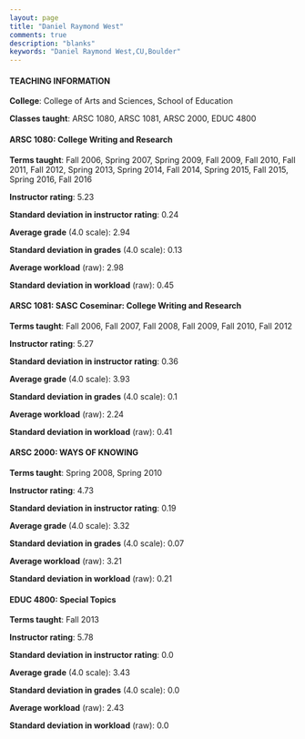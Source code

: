 ```yaml
---
layout: page
title: "Daniel Raymond West" 
comments: true
description: "blanks"
keywords: "Daniel Raymond West,CU,Boulder"
---
```

<head>
<script src="https://ajax.googleapis.com/ajax/libs/jquery/2.1.3/jquery.min.js"></script>
<script src="https://dl.dropboxusercontent.com/s/pc42nxpaw1ea4o9/highcharts.js?dl=0"></script>
<!-- <script src="../assets/js/highcharts.js"></script> -->
<style type="text/css">@font-face {
	font-family: "Bebas Neue";
	src: url(https://www.filehosting.org/file/details/544349/BebasNeue Regular.otf) format("opentype");
	}
	h1.Bebas { 
		font-family: "Bebas Neue", Verdana, Tahoma;
	}
</style>
</head>
	   
#### TEACHING INFORMATION

**College**: College of Arts and Sciences, School of Education

**Classes taught**: ARSC 1080, ARSC 1081, ARSC 2000, EDUC 4800

#### ARSC 1080: College Writing and Research

**Terms taught**: Fall 2006, Spring 2007, Spring 2009, Fall 2009, Fall 2010, Fall 2011, Fall 2012, Spring 2013, Spring 2014, Fall 2014, Spring 2015, Fall 2015, Spring 2016, Fall 2016

**Instructor rating**: 5.23

**Standard deviation in instructor rating**: 0.24

**Average grade** (4.0 scale): 2.94

**Standard deviation in grades** (4.0 scale): 0.13

**Average workload** (raw): 2.98

**Standard deviation in workload** (raw): 0.45

#### ARSC 1081: SASC Coseminar: College Writing and Research

**Terms taught**: Fall 2006, Fall 2007, Fall 2008, Fall 2009, Fall 2010, Fall 2012

**Instructor rating**: 5.27

**Standard deviation in instructor rating**: 0.36

**Average grade** (4.0 scale): 3.93

**Standard deviation in grades** (4.0 scale): 0.1

**Average workload** (raw): 2.24

**Standard deviation in workload** (raw): 0.41

#### ARSC 2000: WAYS OF KNOWING

**Terms taught**: Spring 2008, Spring 2010

**Instructor rating**: 4.73

**Standard deviation in instructor rating**: 0.19

**Average grade** (4.0 scale): 3.32

**Standard deviation in grades** (4.0 scale): 0.07

**Average workload** (raw): 3.21

**Standard deviation in workload** (raw): 0.21

#### EDUC 4800: Special Topics

**Terms taught**: Fall 2013

**Instructor rating**: 5.78

**Standard deviation in instructor rating**: 0.0

**Average grade** (4.0 scale): 3.43

**Standard deviation in grades** (4.0 scale): 0.0

**Average workload** (raw): 2.43

**Standard deviation in workload** (raw): 0.0

